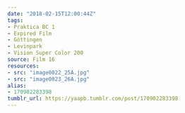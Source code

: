```yaml
---
date: "2018-02-15T12:00:44Z"
tags:
- Praktica BC 1
- Expired Film
- Göttingen
- Levinpark
- Vision Super Color 200
source: Film 16
resources:
- src: "image0022_25A.jpg"
- src: "image0023_26A.jpg"
alias:
- 170902283398
tumblr_url: https://yaapb.tumblr.com/post/170902283398
---
```

